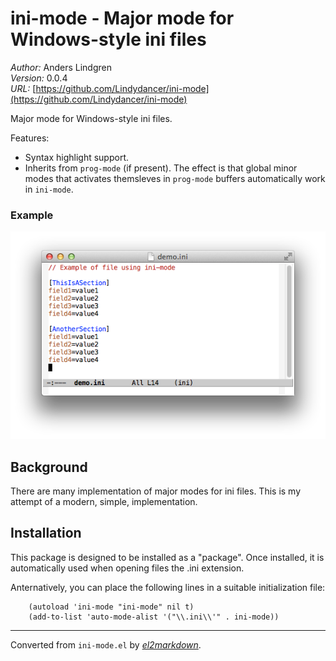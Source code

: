 # ini-mode - Major mode for Windows-style ini files

*Author:* Anders Lindgren<br>
*Version:* 0.0.4<br>
*URL:* [https://github.com/Lindydancer/ini-mode](https://github.com/Lindydancer/ini-mode)<br>

Major mode for Windows-style ini files.

Features:

* Syntax highlight support.
* Inherits from `prog-mode` (if present). The effect is that global
  minor modes that activates themsleves in `prog-mode` buffers
  automatically work in `ini-mode`.

### Example

![Example](doc/demo.png)

## Background

There are many implementation of major modes for ini files. This is
my attempt of a modern, simple, implementation.

## Installation

This package is designed to be installed as a "package". Once
installed, it is automatically used when opening files the .ini
extension.

Anternatively, you can place the following lines in a suitable
initialization file:

        (autoload 'ini-mode "ini-mode" nil t)
        (add-to-list 'auto-mode-alist '("\\.ini\\'" . ini-mode))


---
Converted from `ini-mode.el` by [*el2markdown*](https://github.com/Lindydancer/el2markdown).
